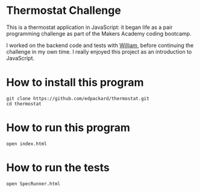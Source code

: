 # Thermostat Challenge

This is a thermostat application in JavaScript: it began life as a pair programming challenge as part of the Makers Academy coding bootcamp.

I worked on the backend code and tests with [William](https://github.com/Willinlondon), before continuing the challenge in my own time. I really enjoyed this project as an introduction to JavaScript.

# How to install this program

```
git clone https://github.com/edpackard/thermostat.git
cd thermostat
```

# How to run this program

```
open index.html
```

# How to run the tests

```
open SpecRunner.html
```
